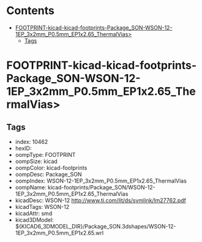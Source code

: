 



Contents
========

* [FOOTPRINT-kicad-kicad-footprints-Package_SON-WSON-12-1EP_3x2mm_P0.5mm_EP1x2.65_ThermalVias>](#footprint-kicad-kicad-footprints-package_son-wson-12-1ep_3x2mm_p05mm_ep1x265_thermalvias)
	* [Tags](#tags)

# FOOTPRINT-kicad-kicad-footprints-Package_SON-WSON-12-1EP_3x2mm_P0.5mm_EP1x2.65_ThermalVias>

## Tags

- index: 10462
- hexID: 
- oompType: FOOTPRINT
- oompSize: kicad
- oompColor: kicad-footprints
- oompDesc: Package_SON
- oompIndex: WSON-12-1EP_3x2mm_P0.5mm_EP1x2.65_ThermalVias
- oompName: kicad-footprints/Package_SON/WSON-12-1EP_3x2mm_P0.5mm_EP1x2.65_ThermalVias
- kicadDesc: WSON-12 http://www.ti.com/lit/ds/symlink/lm27762.pdf
- kicadTags: WSON-12
- kicadAttr: smd
- kicad3DModel: ${KICAD6_3DMODEL_DIR}/Package_SON.3dshapes/WSON-12-1EP_3x2mm_P0.5mm_EP1x2.65.wrl
